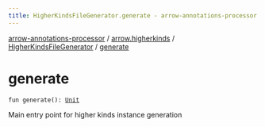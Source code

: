 ```yaml
---
title: HigherKindsFileGenerator.generate - arrow-annotations-processor
---
```


[arrow-annotations-processor](../../index.html) / [arrow.higherkinds](../index.html) / [HigherKindsFileGenerator](index.html) / [generate](./generate.html)

# generate

`fun generate(): `[`Unit`](https://kotlinlang.org/api/latest/jvm/stdlib/kotlin/-unit/index.html)

Main entry point for higher kinds instance generation

